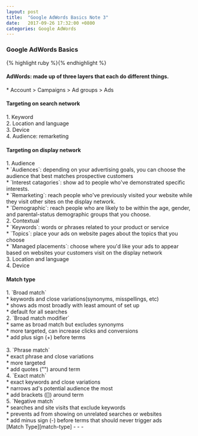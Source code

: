 ```yaml
---
layout: post
title:  "Google AdWords Basics Note 3"
date:   2017-09-26 17:32:00 +0800
categories: Google AdWords
---
```

<h3>Google AdWords Basics</h3>
{% highlight ruby %}{% endhighlight %}
<h4></h4>
<h4>AdWords: made up of three layers that each do different things.</h4>
  * Account > Campaigns > Ad groups > Ads <br>

<h4>Targeting on search network</h4>
1. Keyword<br>
2. Location and language<br>
3. Device<br>
4. Audience: remarketing<br>

<h4>Targeting on display network</h4>
1. Audience<br>
   * `Audiences`: depending on your advertising goals, you can choose the audience that best matches prospective customers<br>
   * `Interest catagories`: show ad to people who've demonstrated specific interests.<br>
   * `Remarketing`: reach people who've previously visited your website while they visit other sites on the display network.<br>
   * `Demographic`: reach people who are likely to be within the age, gender, and parental-status demographic groups that you choose.<br>
2. Contextual<br>
   * `Keywords`: words or phrases related to your product or service<br>
   * `Topics`: place your ads on website pages about the topics that you choose<br>
   * `Managed placements`: choose where you'd like your ads to appear based on websites your customers visit on the display network<br>
3. Location and language<br>
4. Device<br>

<h4>Match type</h4>
1. `Broad match`<br>
   * keywords and close variations(synonyms, misspellings, etc)<br>
   * shows ads most broadly with least amount of set up<br>
   * default for all searches<br>
2. `Broad match modifier`<br>
   * same as broad match but excludes synonyms<br>
   * more targeted, can increase clicks and conversions<br>
   * add plus sign (+) before terms<br><br>
3. `Phrase match`<br>
   * exact phrase and close variations<br>
   * more targeted<br>
   * add quotes ("") around term<br>
4. `Exact match`<br>
   * exact keywords and close variations<br>
   * narrows ad's potential audience the most<br>
   * add brackets ([]) around term<br>
5. `Negative match`<br>
   * searches and site visits that exclude keywords<br>
   * prevents ad from showing on unrelated searches or websites<br>
   * add minus sign (-) before terms that should never trigger ads<br>
   [Match Type][match-type]
- - -

[match-type]:https://support.google.com/adwords/answer/2497836
